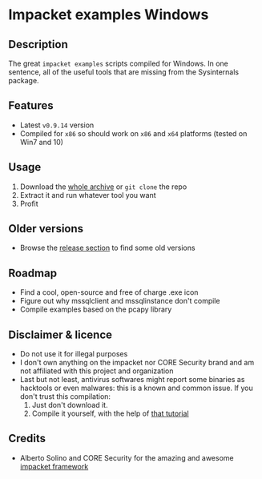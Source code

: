 Impacket examples Windows
=================

Description
-----------
The great `impacket examples` scripts compiled for Windows. 
In one sentence, all of the useful tools that are missing from the Sysinternals package.


Features
--------
* Latest `v0.9.14` version
* Compiled for `x86` so should work on `x86` and `x64` platforms (tested on Win7 and 10)
 

Usage
-----
1. Download the [whole archive](https://github.com/maaaaz/impacket-examples-windows/releases/download/v0.9.14/impacket-examples-windows-v0.9.14.zip) or `git clone` the repo
2. Extract it and run whatever tool you want
3. Profit


Older versions
--------------
* Browse the [release section](https://github.com/maaaaz/impacket-examples-windows/releases) to find some old versions


Roadmap
-------
* Find a cool, open-source and free of charge .exe icon
* Figure out why mssqlclient and mssqlinstance don't compile
* Compile examples based on the pcapy library


Disclaimer & licence 
---------------------
* Do not use it for illegal purposes
* I don't own anything on the impacket nor CORE Security brand and am not affiliated with this project and organization 
* Last but not least, antivirus softwares might report some binaries as hacktools or even malwares: this is a known and common issue. If you don't trust this compilation: 
  1. Just don't download it.
  2. Compile it yourself, with the help of [that tutorial](https://github.com/maaaaz/CrackMapExecWin/wiki/How-to-compile-CrackMapExec-for-Windows)

Credits
-------
* Alberto Solino and CORE Security for the amazing and awesome [impacket framework](https://github.com/CoreSecurity/impacket/)